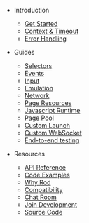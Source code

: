 
- Introduction

  - [Get Started](get-started/README.md)
  - [Context & Timeout](context-and-timeout.md)
  - [Error Handling](error-handling.md)

- Guides

  - [Selectors](selectors/README.md)
  - [Events](events/README.md)
  - [Input](input.md)
  - [Emulation](emulation.md)
  - [Network](network.md)
  - [Page Resources](page-resources/README.md)
  - [Javascript Runtime](javascript-runtime.md)
  - [Page Pool](page-pool.md)
  - [Custom Launch](custom-launch.md)
  - [Custom WebSocket](custom-websocket.md)
  - [End-to-end testing](end-to-end-testing.md)

- Resources

  - [API Reference](https://pkg.go.dev/github.com/go-rod/rod)
  - [Code Examples](https://github.com/go-rod/rod/#examples)
  - [Why Rod](why-rod.md)
  - [Compatibility](compatibility.md)
  - [Chat Room](https://discord.gg/CpevuvY)
  - [Join Development](https://github.com/go-rod/rod/blob/master/.github/CONTRIBUTING.md)
  - [Source Code](https://github.com/go-rod/rod)
